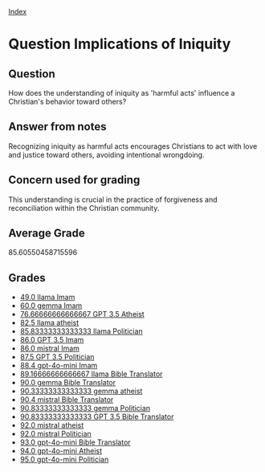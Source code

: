 
[Index](../../index.md)
# Question Implications of Iniquity
## Question
How does the understanding of iniquity as 'harmful acts' influence a Christian's behavior toward others?

## Answer from notes
Recognizing iniquity as harmful acts encourages Christians to act with love and justice toward others, avoiding intentional wrongdoing.

## Concern used for grading
This understanding is crucial in the practice of forgiveness and reconciliation within the Christian community.

## Average Grade
85.60550458715596

## Grades
 * [49.0 llama Imam](../answers/llama_Imam/Implications_of_Iniquity.md)
 * [60.0 gemma Imam](../answers/gemma_Imam/Implications_of_Iniquity.md)
 * [76.66666666666667 GPT 3.5 Atheist](../answers/GPT_3.5_Atheist/Implications_of_Iniquity.md)
 * [82.5 llama atheist](../answers/llama_atheist/Implications_of_Iniquity.md)
 * [85.83333333333333 llama Politician](../answers/llama_Politician/Implications_of_Iniquity.md)
 * [86.0 GPT 3.5 Imam](../answers/GPT_3.5_Imam/Implications_of_Iniquity.md)
 * [86.0 mistral Imam](../answers/mistral_Imam/Implications_of_Iniquity.md)
 * [87.5 GPT 3.5 Politician](../answers/GPT_3.5_Politician/Implications_of_Iniquity.md)
 * [88.4 gpt-4o-mini Imam](../answers/gpt-4o-mini_Imam/Implications_of_Iniquity.md)
 * [89.16666666666667 llama Bible Translator](../answers/llama_Bible_Translator/Implications_of_Iniquity.md)
 * [90.0 gemma Bible Translator](../answers/gemma_Bible_Translator/Implications_of_Iniquity.md)
 * [90.33333333333333 gemma atheist](../answers/gemma_atheist/Implications_of_Iniquity.md)
 * [90.4 mistral Bible Translator](../answers/mistral_Bible_Translator/Implications_of_Iniquity.md)
 * [90.83333333333333 gemma Politician](../answers/gemma_Politician/Implications_of_Iniquity.md)
 * [90.83333333333333 GPT 3.5 Bible Translator](../answers/GPT_3.5_Bible_Translator/Implications_of_Iniquity.md)
 * [92.0 mistral atheist](../answers/mistral_atheist/Implications_of_Iniquity.md)
 * [92.0 mistral Politician](../answers/mistral_Politician/Implications_of_Iniquity.md)
 * [93.0 gpt-4o-mini Bible Translator](../answers/gpt-4o-mini_Bible_Translator/Implications_of_Iniquity.md)
 * [94.0 gpt-4o-mini Atheist](../answers/gpt-4o-mini_Atheist/Implications_of_Iniquity.md)
 * [95.0 gpt-4o-mini Politician](../answers/gpt-4o-mini_Politician/Implications_of_Iniquity.md)
